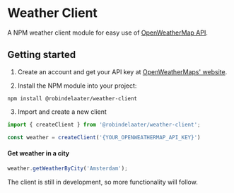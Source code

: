 # Weather Client

A NPM weather client module for easy use of [OpenWeatherMap API](https://openweathermap.org/).

## Getting started

1. Create an account and get your API key at [OpenWeatherMaps' website](https://openweathermap.org/).

2. Install the NPM module into your project:

```
npm install @robindelaater/weather-client
```

3. Import and create a new client

```JavaScript
import { createClient } from '@robindelaater/weather-client';

const weather = createClient('{YOUR_OPENWEATHERMAP_API_KEY}')
```

#### Get weather in a city

```JavaScript
weather.getWeatherByCity('Amsterdam');
```

The client is still in development, so more functionality will follow.
